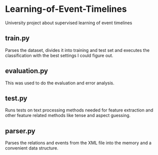 Learning-of-Event-Timelines
===========================

University project about supervised learning of event timelines


train.py
--------

Parses the dataset, divides it into training and test set and executes the classification with the best settings I could figure out.


evaluation.py
-------------

This was used to do the evaluation and error analysis.


test.py
-------

Runs tests on text processing methods needed for feature extraction and other feature related methods like tense and aspect guessing.


parser.py
---------

Parses the relations and events from the XML file into the memory and a convenient data structure.
